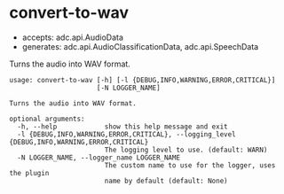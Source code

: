 # convert-to-wav

* accepts: adc.api.AudioData
* generates: adc.api.AudioClassificationData, adc.api.SpeechData

Turns the audio into WAV format.

```
usage: convert-to-wav [-h] [-l {DEBUG,INFO,WARNING,ERROR,CRITICAL}]
                      [-N LOGGER_NAME]

Turns the audio into WAV format.

optional arguments:
  -h, --help            show this help message and exit
  -l {DEBUG,INFO,WARNING,ERROR,CRITICAL}, --logging_level {DEBUG,INFO,WARNING,ERROR,CRITICAL}
                        The logging level to use. (default: WARN)
  -N LOGGER_NAME, --logger_name LOGGER_NAME
                        The custom name to use for the logger, uses the plugin
                        name by default (default: None)
```
